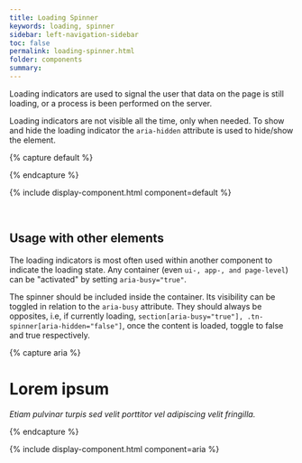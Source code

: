 ```yaml
---
title: Loading Spinner
keywords: loading, spinner
sidebar: left-navigation-sidebar
toc: false
permalink: loading-spinner.html
folder: components
summary:
---
```


Loading indicators are used to signal the user that data on the page is still loading, or a process is been performed on the server.

Loading indicators are not visible all the time, only when needed. To show and hide the loading indicator the `aria-hidden` attribute is used to hide/show the element.

{% capture default %}
<div class="tn-spinner" aria-hidden="false" aria-label="Loading">
    <div></div>
</div>
{% endcapture %}

{% include display-component.html component=default %}

<br>

## Usage with other elements
The loading indicators is most often used within another component to indicate the loading state. Any container (even `ui-, app-, and page-level`) can be "activated" by setting `aria-busy="true"`.

The spinner should be included inside the container. Its visibility can be toggled in relation to the `aria-busy` attribute. They should always be opposites, i.e, if currently loading, `section[aria-busy="true"], .tn-spinner[aria-hidden="false"]`, once the content is loaded, toggle to false and true respectively.

{% capture aria %}
<div class="tn-panel" aria-busy="true">
    <div class="tn-spinner" aria-hidden="false" aria-label="Loading">
        <div></div>
    </div>
    <div class="tn-panel__header">
        <h1 class="tn-panel__title">Lorem ipsum</h1>
    </div>
    <!-- Loaded content goes here -->
    <div class="tn-panel__footer">
        <p><em>Etiam pulvinar turpis sed velit porttitor vel adipiscing velit fringilla.</em></p>
    </div>
</div>
{% endcapture %}

{% include display-component.html component=aria %}
